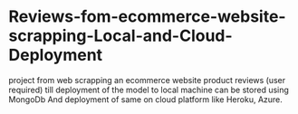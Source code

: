 # Reviews-fom-ecommerce-website-scrapping-Local-and-Cloud-Deployment
project from web scrapping an ecommerce website product reviews (user required) till deployment of the model to local machine can be stored using MongoDb And deployment of same on cloud platform like Heroku, Azure.
